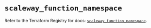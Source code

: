 # `scaleway_function_namespace`

Refer to the Terraform Registry for docs: [`scaleway_function_namespace`](https://registry.terraform.io/providers/scaleway/scaleway/2.57.0/docs/resources/function_namespace).
